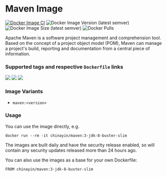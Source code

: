 Maven Image
=================

[![Docker Image CI](https://github.com/chinayin-docker/maven/actions/workflows/ci.yml/badge.svg?event=schedule)](https://github.com/chinayin-docker/maven/actions/workflows/ci.yml)
![Docker Image Version (latest semver)](https://img.shields.io/docker/v/chinayin/maven?sort=semver)
![Docker Image Size (latest semver)](https://img.shields.io/docker/image-size/chinayin/maven?sort=semver)
![Docker Pulls](https://img.shields.io/docker/pulls/chinayin/maven)

Apache Maven is a software project management and comprehension tool. Based on the concept of a project object model (POM), Maven can manage a project's build, reporting and documentation from a central piece of information.

### Supported tags and respective `Dockerfile` links

![](https://img.shields.io/docker/v/chinayin/maven/3.8-jdk-8-buster-slim)
![](https://img.shields.io/docker/v/chinayin/maven/3.8-jdk-11-buster-slim)
![](https://img.shields.io/docker/v/chinayin/maven/3.8-jdk-16-buster-slim)

### Image Variants

- `maven:<version>`

### Usage

You can use the image directly, e.g.

```
docker run --rm -it chinayin/maven:3-jdk-8-buster-slim
```

The images are built daily and have the security release enabled, so will contain any security updates released more
than 24 hours ago.

You can also use the images as a base for your own Dockerfile:

```
FROM chinayin/maven:3-jdk-8-buster-slim
```
